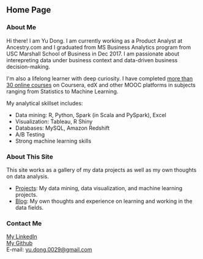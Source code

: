 <head>
  <!-- Global site tag (gtag.js) - Google Analytics -->
<script async src="https://www.googletagmanager.com/gtag/js?id=UA-112502179-1"></script>
<script>
  window.dataLayer = window.dataLayer || [];
  function gtag(){dataLayer.push(arguments);}
  gtag('js', new Date());

  gtag('config', 'UA-112502179-1');
</script>
</head>

## Home Page

### About Me

Hi there! I am Yu Dong. I am currently working as a Product Analyst at Ancestry.com and I graduated from MS Business Analytics program from USC Marshall School of Business in Dec 2017. I am passionate about interepreting data under business context and data-driven business decision-making.

I'm also a lifelong learner with deep curiosity. I have completed [more than 30 online courses](https://yudong-94.github.io/personal-website/blogs/MOOCList) on Coursera, edX and other MOOC platforms in subjects ranging from Statistics to Machine Learning.

My analytical skillset includes:
- Data mining: R, Python, Spark (in Scala and PySpark), Excel 
- Visualization: Tableau, R Shiny
- Databases: MySQL, Amazon Redshift
- A/B Testing
- Strong machine learning skills

### About This Site

This site works as a gallery of my data projects as well as my own thoughts on data analysis.
- [Projects](https://yudong-94.github.io/personal-website/projects/):
My data mining, data visualization, and machine learning projects.
- [Blog](https://yudong-94.github.io/personal-website/blogs/):
My own thoughts and experience on learning and working in the data fields.  

### Contact Me    

[My LinkedIn](https://www.linkedin.com/in/yudong1994/)  
[My Github](https://github.com/yudong-94)  
E-mail: yu.dong.0029@gmail.com
